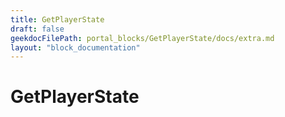 ```yaml
---
title: GetPlayerState
draft: false
geekdocFilePath: portal_blocks/GetPlayerState/docs/extra.md
layout: "block_documentation"
---
```

# GetPlayerState